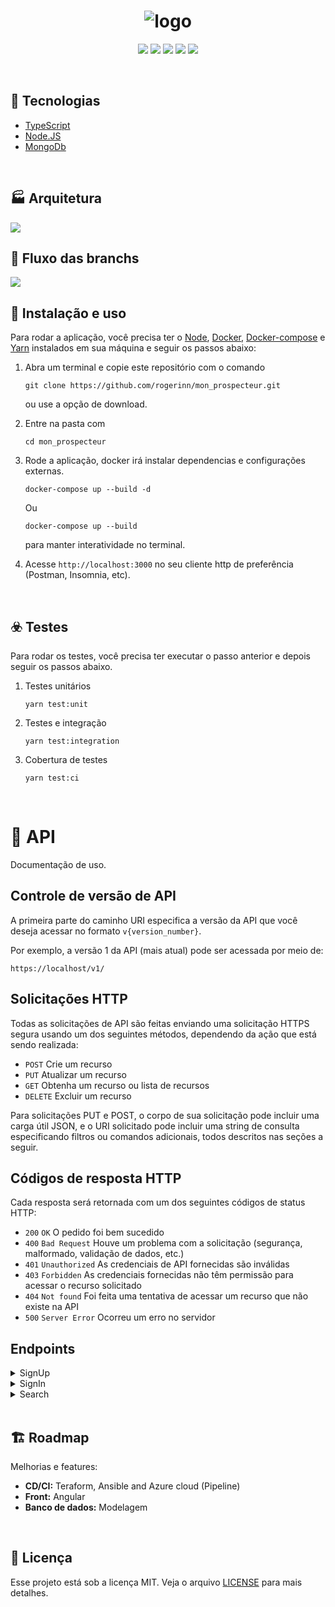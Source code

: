 <h1 align="center">
  <img src="https://www.monprospecteur.com/wp-content/uploads/2017/09/MonProspecteur_Logo-01-1.png" alt="logo" >

</h1>

<p align="center">
  <img src="https://img.shields.io/badge/Author-rogerinn-black">
  <img src="https://img.shields.io/github/languages/code-size/rogerinn/mon_prospecteur?color=black">
  <img src="https://img.shields.io/github/languages/count/rogerinn/mon_prospecteur?color=black">
  <img src="https://img.shields.io/github/issues-pr-closed/rogerinn/mon_prospecteur?color=black">
  <img src="https://img.shields.io/github/last-commit/rogerinn/mon_prospecteur?color=black">
</p>

<br>

## :rocket: Tecnologias

- [TypeScript](https://www.typescriptlang.org/docs/)
- [Node.JS](https://nodejs.org/en/)
- [MongoDb](https://docs.mongodb.com/)

<br>

## 🏭 Arquitetura

<img src="public/arch.png">

<br>

## 💾 Fluxo das branchs

<img src="https://lh3.googleusercontent.com/proxy/YtrSpiLLsW1zIzHah6uowCBfqAaYVfJ96cC3y6BDxwSaDg3IUbNIHg0mgOQ-cVNe7o3dmBEqmeyk8-O1QeTIxsW5jogS1V40tq1_lIxfqJhMQ21FgdRFvoqB9xbhz3Sr3g">

<br>


## 🔧 Instalação e uso

Para rodar a aplicação, você precisa ter o [Node](https://nodejs.org/en/), [Docker](https://docs.docker.com/get-docker/), [Docker-compose](https://docs.docker.com/compose/install/) e [Yarn](https://classic.yarnpkg.com/en/docs/install/) instalados em sua máquina e seguir os passos abaixo:

1) Abra um terminal e copie este repositório com o comando
    ```
    git clone https://github.com/rogerinn/mon_prospecteur.git
    ```
    ou use a opção de download.

2) Entre na pasta com
    ```
    cd mon_prospecteur
    ```

3) Rode a aplicação, docker irá instalar dependencias e configurações externas.
    ```
    docker-compose up --build -d
    ```
    Ou 
    ```
    docker-compose up --build
    ```
    para manter interatividade no terminal.
    
4) Acesse ```http://localhost:3000``` no seu cliente http de preferência (Postman, Insomnia, etc).

<br>

## ☣️ Testes

Para rodar os testes, você precisa ter executar o passo anterior e depois seguir os passos abaixo.

1) Testes unitários 
    ```
    yarn test:unit
    ```
2) Testes e integração
    ```
    yarn test:integration
    ```

3) Cobertura de testes
    ```
    yarn test:ci
    ```

<br>

# 📑 API
Documentação de uso.

## Controle de versão de API
A primeira parte do caminho URI especifica a versão da API que você deseja acessar no formato `v{version_number}`. 

Por exemplo, a versão 1 da API (mais atual) pode ser acessada por meio de:

```no-highlight
https://localhost/v1/
```

## Solicitações HTTP
Todas as solicitações de API são feitas enviando uma solicitação HTTPS segura usando um dos seguintes métodos, dependendo da ação que está sendo realizada:

* `POST` Crie um recurso
* `PUT` Atualizar um recurso
* `GET` Obtenha um recurso ou lista de recursos
* `DELETE` Excluir um recurso

Para solicitações PUT e POST, o corpo de sua solicitação pode incluir uma carga útil JSON, e o URI solicitado pode incluir uma string de consulta especificando filtros ou comandos adicionais, todos descritos nas seções a seguir.

## Códigos de resposta HTTP
Cada resposta será retornada com um dos seguintes códigos de status HTTP:

* `200` `OK` O pedido foi bem sucedido
* `400` `Bad Request` Houve um problema com a solicitação (segurança, malformado, validação de dados, etc.)
* `401` `Unauthorized` As credenciais de API fornecidas são inválidas
* `403` `Forbidden` As credenciais fornecidas não têm permissão para acessar o recurso solicitado
* `404` `Not found` Foi feita uma tentativa de acessar um recurso que não existe na API
* `500` `Server Error` Ocorreu um erro no servidor

## Endpoints
<details><summary>SignUp</summary>
<p>
  <ul>
    <li>
  <details><summary>Method: <code>POST</code> Url: <code>/v1/sign-up</code></summary>
    <p>
     <details><summary>Request</summary>
    <pre>
    <code>
      <code>Content-Type:</code> <code>application/json</code>
      <code>Accept:</code> <code>application/json</code>
      <code>body: </code><code> {
        "email": "any@email.com",
        "password": "12345",
        "confirmationPassword": "12345"
       }</code>
    </code>
    </pre>
    <p>- <code>email:</code> <code>Obrigatório</code> <code>String</code> <code>Min: 10</code> <code>Max: 50</code> </p>
    <p>- <code>password:</code> <code>Obrigatório</code> <code>String</code> <code>Min: 10</code> <code>Max: 50</code> </p>
    <p>- <code>confirmationPassword:</code> <code>Obrigatório</code> <code>String</code> <code>Min: 10</code> <code>Max: 50</code> </p>
    </details>
    <details><summary>Response</summary>
    <ul>
    <li>
    <details><summary>200</summary>
    <pre>
      <code>
      <code>statusCode:</code> <code>200</code>
      {
       "id": 1
       "email": "any@email.com",
       "token": "any_token",
      }</code>
    </pre>
    <p>- <code>id:</code> <code>Number</code> </p>
    <p>- <code>email:</code> <code>String</code> </p>
    <p>- <code>token:</code> <code>String</code> </p>
    <details>
    </li>
      <li>
      <details><summary>400</summary>
      <pre>
      <code>
      <code>statusCode:</code> <code>400</code>
      {
       "name": "Missing param",
       "message": "Missing param: email"
      }</code>
    </pre>
    <p>- <code>name:</code> <code>String</code> </p>
    <p>- <code>message:</code> <code>String</code> </p>
    </details>
    </li>
    </ul>
    </details>
    </p>
  </details>
    </li>
  </ul>
</p>
</details>

<details><summary>SignIn</summary>
<p>
  <ul>
    <li>
  <details><summary>Method: <code>POST</code> Url: <code>/v1/sign-in</code></summary>
    <p>
    <details><summary>Request</summary>
    <pre>
    <code>
      <code>Content-Type:</code> <code>application/json</code>
      <code>Accept:</code> <code>application/json</code>
      <code>body: </code><code> {
        "email": "any@email.com",
        "password": "12345",
       }</code>
    </code>
    </pre>
    <p>- <code>email:</code> <code>Obrigatório</code> <code>String</code> <code>Min: 10</code> <code>Max: 50</code> </p>
    <p>- <code>password:</code> <code>Obrigatório</code> <code>String</code> <code>Min: 10</code> <code>Max: 50</code> </p>
    </details>
    <details><summary>Response</summary>
    <pre>
      <code>
      <code>statusCode:</code> <code>200</code>
      {
       "token": "any_token"
      }</code>
    </pre>
    <p>- <code>token:</code> <code>String</code></p>
    </details>
    </p>
  </details>
    </li>
  </ul>
</p>
</details>

<details><summary>Search</summary>
<p>
  <ul>
    <li>
  <details><summary>Method: <code>GET</code> Url: <code>/v1/search</code></summary>
    <p>
    <details><summary>Request</summary>
    <pre>
    <code>
      <code>Content-Type:</code> <code>application/json</code>
      <code>Accept:</code> <code>application/json</code>
      <code>params: </code><code> {
        "address": "any_address"
       }</code>
    </code>
    </pre>
    <p>- <code>address:</code> <code>Obrigatório</code> <code>String</code> <code>Min: 10</code> <code>Max: 50</code> </p>
    </details>
    <details><summary>Response</summary>
    <pre>
      <code>
      <code>statusCode:</code> <code>200</code>
      {
       "data": [ { address: "any_address" } ]
      }</code>
    </pre>
    <p>- <code>data:</code> <code>Array</code>  </p>
    </details>
    </p>
  </details>
    </li>
  </ul>
</p>
</details>

<br>

## 🏗️ Roadmap

Melhorias e features:

- **CD/CI:** Teraform, Ansible and Azure cloud (Pipeline)
- **Front:** Angular
- **Banco de dados:** Modelagem

<br>

## :memo: Licença

Esse projeto está sob a licença MIT. Veja o arquivo [LICENSE](/LICENSE) para mais detalhes.
